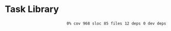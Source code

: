 # Task Library


<p align="right">
    <code>0% cov</code>&nbsp;
    <code>968 sloc</code>&nbsp;
    <code>85 files</code>&nbsp;
    <code>12 deps</code>&nbsp;
    <code>0 dev deps</code>
</p>



<!-- START doctoc -->
<!-- END doctoc -->
